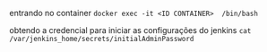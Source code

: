 entrando no container
``docker exec -it <ID CONTAINER>  /bin/bash ``

obtendo a credencial para iniciar as configurações do jenkins
`cat /var/jenkins_home/secrets/initialAdminPassword `